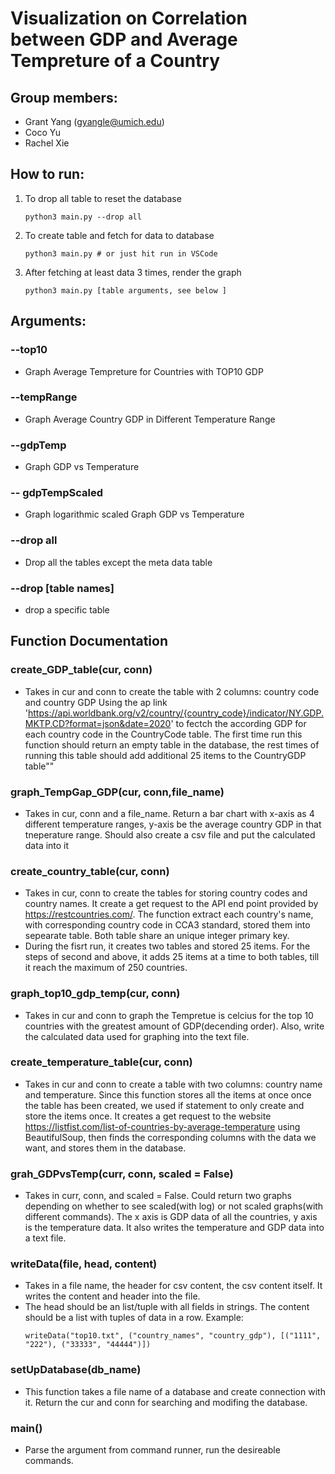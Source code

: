 # Visualization on Correlation between GDP and Average Tempreture of a Country
## Group members:
- Grant Yang (gyangle@umich.edu)
- Coco Yu
- Rachel Xie

## How to run:
1. To drop all table to reset the database
   ```
   python3 main.py --drop all
   ```
2. To create table and fetch for data to database
   ```
   python3 main.py # or just hit run in VSCode
   ```
3. After fetching at least data 3 times, render the graph
   ```
   python3 main.py [table arguments, see below ]
   ```   

## Arguments:
### --top10
- Graph Average Tempreture for Countries with TOP10 GDP
### --tempRange
- Graph Average Country GDP in Different Temperature Range
### --gdpTemp
- Graph GDP vs Temperature
### -- gdpTempScaled
- Graph logarithmic scaled Graph GDP vs Temperature
### --drop all
- Drop all the tables except the meta data table
### --drop [table names]
- drop a specific table




## Function Documentation
### create_GDP_table(cur, conn)
- Takes in cur and conn to create the table with 2 columns: country code and country GDP
   Using the ap link 'https://api.worldbank.org/v2/country/{country_code}/indicator/NY.GDP.MKTP.CD?format=json&date=2020' 
   to fectch the according GDP for each country code in the CountryCode table. 
   The first time run this function should return an empty table in the database, 
   the rest times of running this table should add additional 25 items to the CountryGDP table""

### graph_TempGap_GDP(cur, conn,file_name)
- Takes in cur, conn and a file_name. Return a bar chart with x-axis as 
 4 different temperature ranges, y-axis be the average country GDP in that tneperature range.
 Should also create a csv file and put the calculated data into it

### create_country_table(cur, conn)
- Takes in cur, conn to create the tables for storing country codes and country names. It create a get
  request to the API end point provided by https://restcountries.com/. The function extract each country's
  name, with corresponding country code in CCA3 standard, stored them into sepearate table. Both table
  share an unique integer primary key. 
- During the fisrt run, it creates two tables and stored 25 items. For the steps of second and above, it
  adds 25 items at a time to both tables, till it reach the maximum of 250 countries. 

### graph_top10_gdp_temp(cur, conn)
- Takes in cur and conn to graph the Tempretue is celcius for the top 10 countries with the greatest amount of GDP(decending order). Also, write the calculated data used for graphing into the text file. 

### create_temperature_table(cur, conn)
- Takes in cur and conn to create a table with two columns: country name and temperature. Since this function stores all the items at once once the table has been created, we used if statement to only create and store the items once. It creates a get request to the website https://listfist.com/list-of-countries-by-average-temperature using BeautifulSoup, then finds the corresponding columns with the data we want, and stores them in the database.

### grah_GDPvsTemp(curr, conn, scaled = False)
- Takes in curr, conn, and scaled = False. Could return two graphs depending on whether to see scaled(with log) or not scaled graphs(with different commands). The x axis is GDP data of all the countries, y axis is the temperature data. It also writes the temperature and GDP data into a text file.


### writeData(file, head, content)
- Takes in a file name, the header for csv content, the csv content itself. It writes the content and header 
  into the file. 
- The head should be an list/tuple with all fields in strings. The content should be a list with tuples of data in a row. Example: 
   ```
   writeData("top10.txt", ("country_names", "country_gdp"), [("1111", "222"), ("33333", "44444")])
   ```

### setUpDatabase(db_name)
- This function takes a file name of a database and create connection with it. Return the cur and conn for searching and modifing the database. 

### main()
- Parse the argument from command runner, run the desireable commands. 
